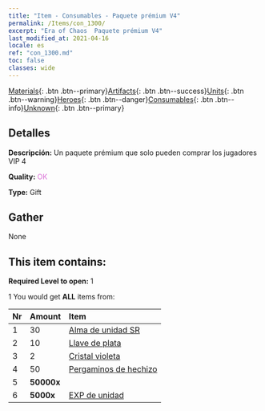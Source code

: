 ```yaml
---
title: "Item - Consumables - Paquete prémium V4"
permalink: /Items/con_1300/
excerpt: "Era of Chaos  Paquete prémium V4"
last_modified_at: 2021-04-16
locale: es
ref: "con_1300.md"
toc: false
classes: wide
---
```

 [Materials](/es/Items/){: .btn .btn--primary}[Artifacts](/es/Items/Artifacts/){: .btn .btn--success}[Units](/es/Items/Units/){: .btn .btn--warning}[Heroes](/es/Items/Heroes/){: .btn .btn--danger}[Consumables](/es/Items/Consumables/){: .btn .btn--info}[Unknown](/es/Items/Unknown/){: .btn .btn--primary}

## Detalles
 **Descripción:** Un paquete prémium que solo pueden comprar los jugadores VIP 4

 **Quality:** <span style="color: #DA70D6">OK</span>

 **Type:** Gift

## Gather

  None

## This item contains:

 **Required Level to open:** 1

 1 You would get **ALL** items  from:

  | Nr | Amount |     Item    |
  |:---|:-------|:------------|
  | 1 | 30 | [Alma de unidad SR](/es/Items/con_534/) |  | 
  | 2 | 10 | [Llave de plata](/es/Items/con_693/) |  | 
  | 3 | 2 | [Cristal violeta](/es/Items/con_720/) |  | 
  | 4 | 50 | [Pergaminos de hechizo](/es/Items/con_694/) |  | 
  | 5 |  **50000x** | <i class="fas fa-coins"/> |  | 
  | 6 |  **5000x** | [EXP de unidad](/es/Items/con_902/) |  | 
